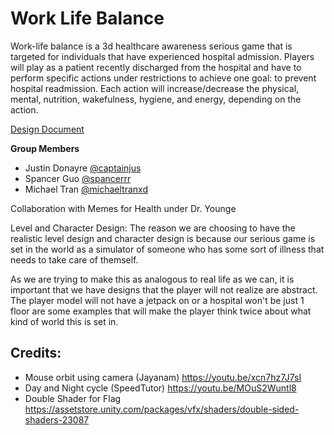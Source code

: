 # Work Life Balance

Work-life balance is a 3d healthcare awareness serious game that is targeted for individuals that have experienced hospital admission. Players will play as a patient recently discharged from the hospital and have to perform specific actions under restrictions to achieve one goal: to prevent hospital readmission. Each action will increase/decrease the physical, mental, nutrition, wakefulness, hygiene, and energy, depending on the action.

[Design Document](https://docs.google.com/document/d/1Ck8zF3Yt3X1N1JXT_AUpbYGIUTo74_H7UZIEWQ4_muc/edit?usp=sharing)

**Group Members**  
- Justin Donayre [@captainjus](https://github.com/captainjus)
- Spancer Guo [@spancerrr](https://github.com/spancerrr)
- Michael Tran [@michaeltranxd](https://github.com/michaeltranxd)

Collaboration with Memes for Health under Dr. Younge

Level and Character Design: 
The reason we are choosing to have the realistic level design and character design is
because our serious game is set in the world as a simulator of someone who has some
sort of illness that needs to take care of themself. 

As we are trying to make this as analogous to real life as we can, it is
important that we have designs that the player will not realize are abstract. The
player model will not have a jetpack on or a hospital won't be just 1 floor are some
examples that will make the player think twice about what kind of world this is set
in.

## Credits:
- Mouse orbit using camera (Jayanam) https://youtu.be/xcn7hz7J7sI
- Day and Night cycle (SpeedTutor) https://youtu.be/MOuS2Wuntl8
- Double Shader for Flag 
https://assetstore.unity.com/packages/vfx/shaders/double-sided-shaders-23087